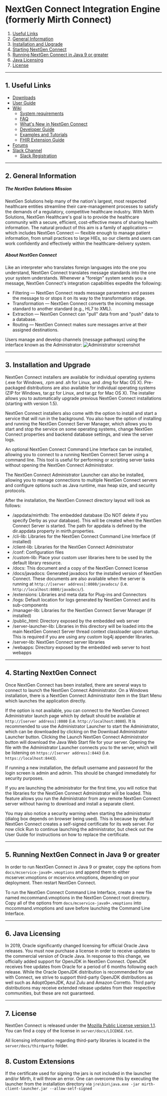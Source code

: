 # NextGen Connect Integration Engine (formerly Mirth Connect)

1. [Useful Links](#useful-links)
2. [General Information](#general-information)
3. [Installation and Upgrade](#installation-and-upgrade)
4. [Starting NextGen Connect](#starting-mirth-connect)
5. [Running NextGen Connect in Java 9 or greater](#java9)
6. [Java Licensing](#java-licensing)
7. [License](#license)

------------

<a name="useful-links"></a>
## 1. Useful Links
- [Downloads](https://github.com/nextgenhealthcare/connect/releases) 
- [User Guide](https://www.nextgen.com/-/media/Files/nextgen-connect/nextgen-connect-310-user-guide.pdf)
- [Wiki](https://www.mirthcorp.com/community/wiki/display/mirth/Home)
  - [System requirements](https://www.mirthcorp.com/community/wiki/display/mirth/System+Requirements)
  - [FAQ](https://www.mirthcorp.com/community/wiki/display/mirth/Mirth+Connect+FAQ)
  - [What's New in NextGen Connect](https://github.com/nextgenhealthcare/connect/wiki/3.10.0---What's-New)
  - [Developer Guide](https://www.mirthcorp.com/community/wiki/pages/viewpage.action?pageId=11174703)
  - [Examples and Tutorials](https://www.mirthcorp.com/community/wiki/display/mirth/Examples+and+Tutorials)
  - [FHIR Extension Guide](https://www.mirthcorp.com/community/wiki/display/mirth/User+Guide)
- [Forums](https://forums.mirthproject.io/)
- [Slack Channel](https://mirthconnect.slack.com/) 
  - [Slack Registration](https://mirthconnect.herokuapp.com)

------------

<a name="general-information"></a>
## 2. General Information
##### The NextGen Solutions Mission
NextGen Solutions help many of the nation&apos;s largest, most respected healthcare entities streamline their care-management processes to satisfy the demands of a regulatory, competitive healthcare industry. With Mirth Solutions, NextGen Healthcare&apos;s goal is to provide the healthcare community with a secure, efficient, cost-effective means of sharing health information. The natural product of this aim is a family of applications &mdash; which includes NextGen Connect &mdash; flexible enough to manage patient information, from small practices to large HIEs, so our clients and users can work confidently and effectively within the healthcare-delivery system.
##### About NextGen Connect
Like an interpreter who translates foreign languages into the one you understand, NextGen Connect translates message standards into the one your system understands. Whenever a &quot;foreign&quot; system sends you a message, NextGen Connect&apos;s integration capabilities expedite the following:
- Filtering &mdash; NextGen Connect reads message parameters and passes the message to or stops it on its way to the transformation stage.
- Transformation &mdash; NextGen Connect converts the incoming message standard to another standard (e.g., HL7 to XML).
- Extraction &mdash; NextGen Connect can &quot;pull&quot; data from and &quot;push&quot; data to a database.
- Routing &mdash; NextGen Connect makes sure messages arrive at their assigned destinations.

Users manage and develop channels (message pathways) using the interface known as the Administrator:
![Administrator screenshot](https://i.imgur.com/tnoAENw.png)

------------

<a name="installation-and-upgrade"></a>
## 3. Installation and Upgrade
NextGen Connect installers are available for individual operating systems (.exe for Windows, .rpm and .sh for Linux, and .dmg for Mac OS X). Pre-packaged distributions are also available for individual operating systems (ZIP for Windows, tar.gz for Linux, and tar.gz for Mac OS X). The installer allows you to automatically upgrade previous NextGen Connect installations (starting with version 1.5).

NextGen Connect installers also come with the option to install and start a service that will run in the background. You also have the option of installing and running the NextGen Connect Server Manager, which allows you to start and stop the service on some operating systems, change NextGen Connect properties and backend database settings, and view the server logs.

An optional NextGen Connect Command Line Interface can be installed, allowing you to connect to a running NextGen Connect Server using a command line. This tool is useful for performing or scripting server tasks without opening the NextGen Connect Administrator.

The NextGen Connect Administrator Launcher can also be installed, allowing you to manage connections to multiple NextGen Connect servers and configure options such as Java runtime, max heap size, and security protocols.

After the installation, the NextGen Connect directory layout will look as follows:

- /appdata/mirthdb: The embedded database (Do NOT delete if you specify Derby as your database). This will be created when the NextGen Connect Server is started. The path for appdata is defined by the dir.appdata property in mirth.properties.
- /cli-lib: Libraries for the NextGen Connect Command Line Interface (if installed)
- /client-lib: Libraries for the NextGen Connect Administrator
- /conf: Configuration files
- /custom-lib: Place your custom user libraries here to be used by the default library resource.
- /docs: This document and a copy of the NextGen Connect license
- /docs/javadocs: Generated javadocs for the installed version of NextGen Connect. These documents are also available when the server is running at `http://[server address]:8080/javadocs/` (i.e. `http://localhost:8080/javadocs/`).
- /extensions: Libraries and meta data for Plug-ins and Connectors
- /logs: Default location for logs generated by NextGen Connect and its sub-components
- /manager-lib: Libraries for the NextGen Connect Server Manager (if installed)
- /public_html: Directory exposed by the embedded web server
- /server-launcher-lib: Libraries in this directory will be loaded into the main NextGen Connect Server thread context classloader upon startup. This is required if you are using any custom log4j appender libraries.
- /server-lib: NextGen Connect server libraries
- /webapps: Directory exposed by the embedded web server to host webapps

------------

<a name="starting-mirth-connect"></a>
## 4. Starting NextGen Connect
Once NextGen Connect has been installed, there are several ways to connect to launch the NextGen Connect Administrator. On a Windows installation, there is a NextGen Connect Administrator item in the Start Menu which launches the application directly.

If the option is not available, you can connect to the NextGen Connect Administrator launch page which by default should be available at `http://[server address]:8080` (i.e. `http://localhost:8080`). It is recommended to use the Administrator Launcher to start the Administrator, which can be downloaded by clicking on the Download Administrator Launcher button. Clicking the Launch NextGen Connect Administrator button will download the Java Web Start file for your server. Opening the file with the Administrator Launcher connects you to the server, which will be listening on `https://[server address]:8443` (i.e. `https://localhost:8443`). 

If running a new installation, the default username and password for the login screen is admin and admin. This should be changed immediately for security purposes.

If you are launching the administrator for the first time, you will notice that the libraries for the NextGen Connect Administrator will be loaded. This feature allows you run the Administrator from any remote NextGen Connect server without having to download and install a separate client.

You may also notice a security warning when starting the administrator (dialog box depends on browser being used). This is because by default NextGen Connect creates a self-signed certificate for its web server. For now click Run to continue launching the administrator, but check out the User Guide for instructions on how to replace the certificate.

------------

<a name="java9"></a>
## 5. Running NextGen Connect in Java 9 or greater
In order to run NextGen Connect in Java 9 or greater, copy the options from `docs/mcservice-java9+.vmoptions` and append them to either mcserver.vmoptions or mcservice.vmoptions, depending on your deployment. Then restart NextGen Connect.

To run the NextGen Connect Command Line Interface, create a new file named mccommand.vmoptions in the NextGen Connect root directory. Copy all of the options from `docs/mcservice-java9+.vmoptions` into mccommand.vmoptions and save before launching the Command Line Interface.

------------

<a name="java-licensing"></a>
## 6. Java Licensing
In 2019, Oracle significantly changed licensing for official Oracle Java releases. You must now purchase a license in order to receive updates to the commercial version of Oracle Java. In response to this change, we officially added support for OpenJDK in NextGen Connect. OpenJDK receives free updates from Oracle for a period of 6 months following each release. While the Oracle OpenJDK distribution is recommended for use with Connect, we strive to support third-party OpenJDK distributions as well such as AdoptOpenJDK, Azul Zulu and Amazon Corretto. Third party distributions may receive extended release updates from their respective communities, but these are not guaranteed.

------------

<a name="license"></a>
## 7. License
NextGen Connect is released under the [Mozilla Public License version 1.1](https://www.mozilla.org/en-US/MPL/1.1/ "Mozilla Public License version 1.1"). You can find a copy of the license in `server/docs/LICENSE.txt`.

All licensing information regarding third-party libraries is located in the `server/docs/thirdparty` folder.

## 8. Custom Extensions
If the certificate used for signing the jars is not included in the launcher and/or Mirth, it will throw an error. One can overcome this by executing the launcher from the installation directory via `jre\bin\java.exe -jar mirth-client-launcher.jar --allow-self-signed`